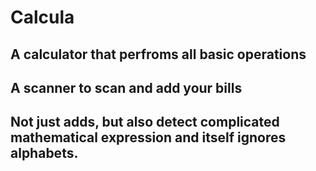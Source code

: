 # Calcula

## A calculator that perfroms all basic operations

## A scanner to scan and add your bills

## Not just adds, but also detect complicated mathematical expression and itself ignores alphabets.
